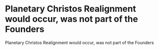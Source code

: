 # Planetary Christos Realignment would occur, was not part of the Founders

Planetary Christos Realignment would occur, was not part of the Founders